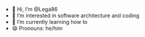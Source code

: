 - 👋 Hi, I’m @Lega86
- 👀 I’m interested in software architecture and coding
- 🌱 I’m currently learning how to 
- 😄 Pronouns: he/him

<!---
Lega86/Lega86 is a ✨ special ✨ repository because its `README.md` (this file) appears on your GitHub profile.
You can click the Preview link to take a look at your changes.
--->
